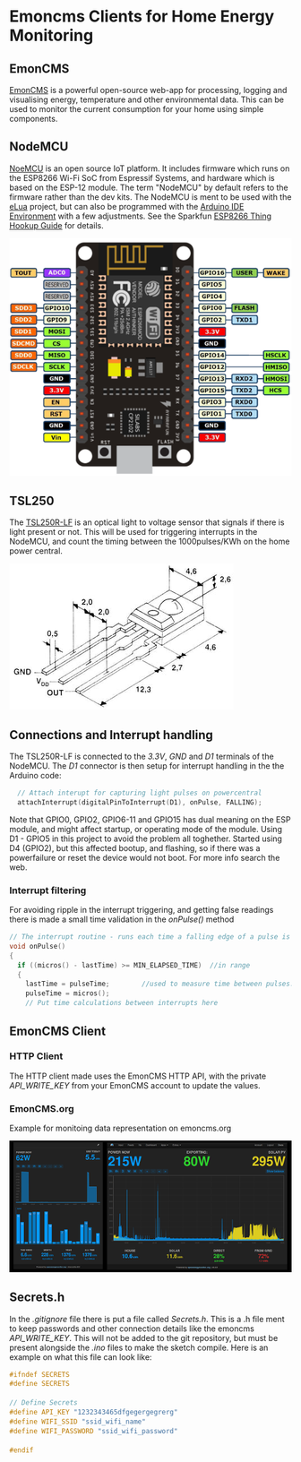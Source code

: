 # Emoncms Clients for Home Energy Monitoring

## EmonCMS
[EmonCMS](https://emoncms.org/) is a powerful open-source web-app for processing, logging and visualising energy, temperature and other environmental data. This can be used to monitor the current consumption for your home using simple components.

## NodeMCU
[NoeMCU](http://nodemcu.com/index_en.html) is an open source IoT platform. It includes firmware which runs on the ESP8266 Wi-Fi SoC from Espressif Systems, and hardware which is based on the ESP-12 module. The term "NodeMCU" by default refers to the firmware rather than the dev kits. The NodeMCU is ment to be used with the [eLua](http://www.eluaproject.net/) project, but can also be programmed with the [Arduino IDE Environment](https://www.arduino.cc/) with a few adjustments. See the Sparkfun [ESP8266 Thing Hookup Guide](https://learn.sparkfun.com/tutorials/esp8266-thing-hookup-guide/installing-the-esp8266-arduino-addon) for details.

![NodeMcu](Resources/nodemcu_pinout.png "NodeMCU")

## TSL250
The [TSL250R-LF](https://www.digikey.com/product-detail/en/ams/TSL250R-LF/TSL250-R-LF-ND/3095043) is an optical light to voltage sensor that signals if there is light present or not. This will be used for triggering interrupts in the NodeMCU, and count the timing between the 1000pulses/KWh on the home power central.

![TSL250R-LF](Resources/TSL250.jpeg "TSL250R-LF")

## Connections and Interrupt handling
The TSL250R-LF is connected to the *3.3V*, *GND* and *D1* terminals of the NodeMCU. The *D1* connector is then setup for interrupt handling in the the Arduino code:
```cpp
  // Attach interupt for capturing light pulses on powercentral
  attachInterrupt(digitalPinToInterrupt(D1), onPulse, FALLING);
```

Note that GPIO0, GPIO2, GPIO6-11 and GPIO15 has dual meaning on the ESP module, and might affect startup, or operating mode of the module. Using D1 - GPIO5 in this project to avoid the problem all toghether. Started using D4 (GPIO2), but this affected bootup, and flashing, so if there was a powerfailure or reset the device would not boot. For more info search the web.

### Interrupt filtering
For avoiding ripple in the interrupt triggering, and getting false readings there is made a small time validation in the *onPulse()* method
```cpp
// The interrupt routine - runs each time a falling edge of a pulse is detected
void onPulse()                  
{
  if ((micros() - lastTime) >= MIN_ELAPSED_TIME)  //in range
  {
    lastTime = pulseTime;        //used to measure time between pulses.
    pulseTime = micros();
    // Put time calculations between interrupts here
```

## EmonCMS Client
### HTTP Client
The HTTP client made uses the EmonCMS HTTP API, with the private *API_WRITE_KEY* from your EmonCMS account to update the values.

### EmonCMS.org
Example for monitoing data representation on emoncms.org

![EmonCMS.org](Resources/emoncms_example.png "EmonCMS Example")

## Secrets.h
In the *.gitignore* file there is put a file called *Secrets.h*. This is a .h file ment to keep passwords and other connection details like the emoncms *API_WRITE_KEY*. This will not be added to the git repository, but must be present alongside the *.ino* files to make the sketch compile. Here is an example on what this file can look like:

```c
#ifndef SECRETS
#define SECRETS

// Define Secrets
#define API_KEY "1232343465dfgegergegrerg"
#define WIFI_SSID "ssid_wifi_name"
#define WIFI_PASSWORD "ssid_wifi_password"

#endif
```
